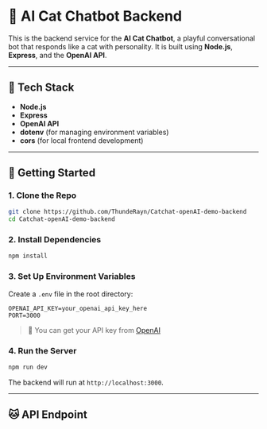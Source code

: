# 🐾 AI Cat Chatbot Backend

This is the backend service for the **AI Cat Chatbot**, a playful conversational bot that responds like a cat with personality. It is built using **Node.js**, **Express**, and the **OpenAI API**.

---

## 🧰 Tech Stack

- **Node.js**
- **Express**
- **OpenAI API**
- **dotenv** (for managing environment variables)
- **cors** (for local frontend development)

---

## 🚀 Getting Started

### 1. Clone the Repo

```bash
git clone https://github.com/ThundeRayn/Catchat-openAI-demo-backend
cd Catchat-openAI-demo-backend
```

### 2. Install Dependencies

```bash
npm install
```

### 3. Set Up Environment Variables

Create a `.env` file in the root directory:

```
OPENAI_API_KEY=your_openai_api_key_here
PORT=3000
```

> 📝 You can get your API key from [OpenAI](https://platform.openai.com/account/api-keys)

### 4. Run the Server

```bash
npm run dev
```

The backend will run at `http://localhost:3000`.

---

## 🐱 API Endpoint
